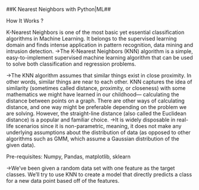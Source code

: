 ##K Nearest Neighbors with Python|ML##

How It Works ?

K-Nearest Neighbors is one of the most basic yet essential classification algorithms in Machine Learning. It belongs to the supervised learning domain and finds intense application in pattern recognition, data mining and intrusion detection. ->The K-Nearest Neighbors (KNN) algorithm is a simple, easy-to-implement supervised machine learning algorithm that can be used to solve both classification and regression problems.

->The KNN algorithm assumes that similar things exist in close proximity. In other words, similar things are near to each other. KNN captures the idea of similarity (sometimes called distance, proximity, or closeness) with some mathematics we might have learned in our childhood— calculating the distance between points on a graph. There are other ways of calculating distance, and one way might be preferable depending on the problem we are solving. However, the straight-line distance (also called the Euclidean distance) is a popular and familiar choice. ->It is widely disposable in real-life scenarios since it is non-parametric, meaning, it does not make any underlying assumptions about the distribution of data (as opposed to other algorithms such as GMM, which assume a Gaussian distribution of the given data).

Pre-requisites: Numpy, Pandas, matplotlib, sklearn

->We’ve been given a random data set with one feature as the target classes. We’ll try to use KNN to create a model that directly predicts a class for a new data point based off of the features.
